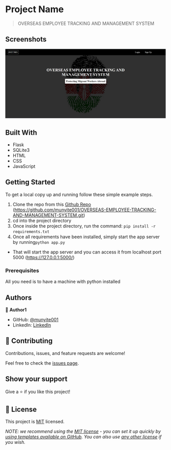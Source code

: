 # Project Name

> OVERSEAS EMPLOYEE TRACKING AND MANAGEMENT SYSTEM

## Screenshots
![OETMS SCREENSHOTE](./images/project_screenshot.png)

## Built With
- Flask
- SQLite3
- HTML
- CSS
- JavaScript

## Getting Started

To get a local copy up and running follow these simple example steps.
1. Clone the repo from this [Github Repo](https://github.com/munyite001/OVERSEAS-EMPLOYEE-TRACKING-AND-MANAGEMENT-SYSTEM.git) (https://github.com/munyite001/OVERSEAS-EMPLOYEE-TRACKING-AND-MANAGEMENT-SYSTEM.git)
2. cd into the project directory
3. Once inside the project directory, run the command: ```pip install -r requirements.txt```
4. Once all requirements have been installed, simply start the app server by running```python app.py```
- That will start the app server and you can access it from localhost port 5000 (https://127.0.0.1:5000/)

### Prerequisites
All you need is to have a machine with python installed


## Authors

👤 **Author1**

- GitHub: [@munyite001](https://github.com/munyite001)
- LinkedIn: [LinkedIn](https://linkedin.com/in/emunyite)

## 🤝 Contributing

Contributions, issues, and feature requests are welcome!

Feel free to check the [issues page](../../issues/).

## Show your support

Give a ⭐️ if you like this project!

## 📝 License

This project is [MIT](./LICENSE) licensed.

_NOTE: we recommend using the [MIT license](https://choosealicense.com/licenses/mit/) - you can set it up quickly by [using templates available on GitHub](https://docs.github.com/en/communities/setting-up-your-project-for-healthy-contributions/adding-a-license-to-a-repository). You can also use [any other license](https://choosealicense.com/licenses/) if you wish._

